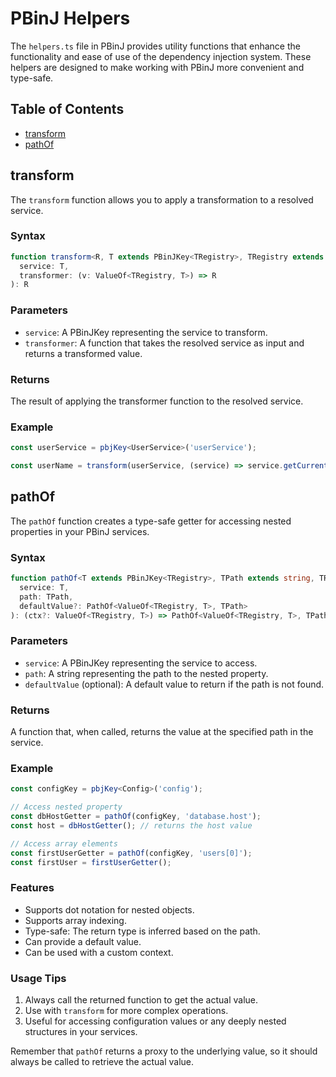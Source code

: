 # PBinJ Helpers

The `helpers.ts` file in PBinJ provides utility functions that enhance the functionality and ease of use of the dependency injection system. These helpers are designed to make working with PBinJ more convenient and type-safe.

## Table of Contents

- [transform](#transform)
- [pathOf](#pathof)

## transform

The `transform` function allows you to apply a transformation to a resolved service.

### Syntax

```typescript
function transform<R, T extends PBinJKey<TRegistry>, TRegistry extends RegistryType = Registry>(
  service: T,
  transformer: (v: ValueOf<TRegistry, T>) => R
): R
```

### Parameters

- `service`: A PBinJKey representing the service to transform.
- `transformer`: A function that takes the resolved service as input and returns a transformed value.

### Returns

The result of applying the transformer function to the resolved service.

### Example

```typescript
const userService = pbjKey<UserService>('userService');

const userName = transform(userService, (service) => service.getCurrentUser().name);
```

## pathOf

The `pathOf` function creates a type-safe getter for accessing nested properties in your PBinJ services.

### Syntax

```typescript
function pathOf<T extends PBinJKey<TRegistry>, TPath extends string, TRegistry extends RegistryType = Registry>(
  service: T,
  path: TPath,
  defaultValue?: PathOf<ValueOf<TRegistry, T>, TPath>
): (ctx?: ValueOf<TRegistry, T>) => PathOf<ValueOf<TRegistry, T>, TPath>
```

### Parameters

- `service`: A PBinJKey representing the service to access.
- `path`: A string representing the path to the nested property.
- `defaultValue` (optional): A default value to return if the path is not found.

### Returns

A function that, when called, returns the value at the specified path in the service.

### Example

```typescript
const configKey = pbjKey<Config>('config');

// Access nested property
const dbHostGetter = pathOf(configKey, 'database.host');
const host = dbHostGetter(); // returns the host value

// Access array elements
const firstUserGetter = pathOf(configKey, 'users[0]');
const firstUser = firstUserGetter();
```

### Features

- Supports dot notation for nested objects.
- Supports array indexing.
- Type-safe: The return type is inferred based on the path.
- Can provide a default value.
- Can be used with a custom context.

### Usage Tips

1. Always call the returned function to get the actual value.
2. Use with `transform` for more complex operations.
3. Useful for accessing configuration values or any deeply nested structures in your services.

Remember that `pathOf` returns a proxy to the underlying value, so it should always be called to retrieve the actual value.